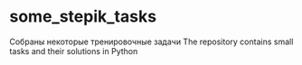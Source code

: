 # some_stepik_tasks
Собраны некоторые тренировочные задачи
The repository contains small tasks and their solutions in Python
